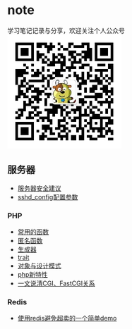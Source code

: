 # note
学习笔记记录与分享，欢迎关注个人公众号
![](./images/qrcode_for_gh_94622bd12da2_258.jpg)

## 服务器

* [服务器安全建议](./Linux/1-服务器的一些安全建议.md)
* [sshd_config配置参数](./Linux/2-Linux-sshd_config文件配置参数.md)

### PHP

* [常用的函数](./functions/)
* [匿名函数](./Anonymous_functions)
* [生成器](./Generator)
* [trait](./trait)
* [对象与设计模式](./对象与设计)
* [php新特性](./php_new_feature)
* [一文说清CGI、FastCGI关系](./HTTP/一文说清CGI、FastCGI关系.md)

### Redis

* [使用redis避免超卖的一个简单demo](./redis/rush_to_purchase)